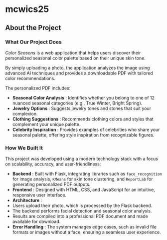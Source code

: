 # mcwics25

## About the Project

### What Our Project Does

*Color Seasons* is a web application that helps users discover their personalized seasonal color palette based on their unique skin tone.

By simply uploading a photo, the application analyzes the image using advanced AI techniques and provides a downloadable PDF with tailored color recommendations. 

The personalized PDF includes:

* **Seasonal Color Analysis** : Identifies whether you belong to one of 12 nuanced seasonal categories (e.g., True Winter, Bright Spring).
* **Jewelry Options** : Suggests jewelry tones and stones that suit your complexion.
* **Clothing Suggestions** : Recommends clothing colors and styles that complement your unique palette.
* **Celebrity Inspiration** : Provides examples of celebrities who share your seasonal palette, offering style inspiration from recognizable figures.

### How We Built It

This project was developed using a modern technology stack with a focus on scalability, accuracy, and user-friendliness:

* **Backend** : Built with Flask, integrating libraries such as `face_recognition` for image analysis, `KMeans` for skin tone clustering, and `ReportLab` for generating personalized PDF outputs.
* **Frontend** : Designed with HTML, CSS, and JavaScript for an intuitive, responsive user interface.
* **Architecture** :
* Users upload their photo, which is processed by the Flask backend.
* The backend performs facial detection and seasonal color analysis.
* Results are compiled into a professional PDF document and made available for download.
* **Error Handling** : The system manages edge cases, such as invalid file formats or images without a face, ensuring a seamless user experience.

